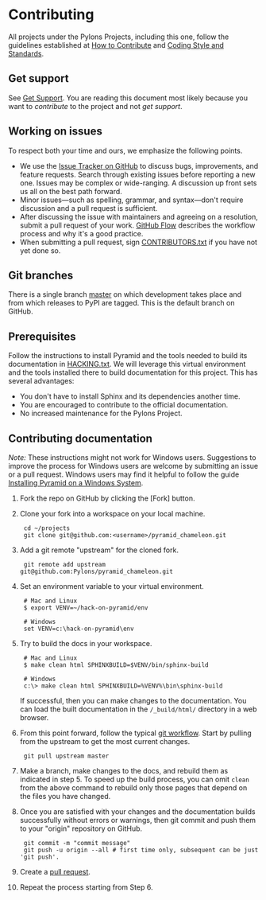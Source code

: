 Contributing
============

All projects under the Pylons Projects, including this one, follow the guidelines established at [How to Contribute](https://pylonsproject.org/community-how-to-contribute.html) and [Coding Style and Standards](https://pylonsproject.org/community-coding-style-standards.html).


Get support
-----------

See [Get Support](https://pylonsproject.org/community-support.html). You are reading this document most likely because you want to *contribute* to the project and not *get support*.


Working on issues
-----------------

To respect both your time and ours, we emphasize the following points.

* We use the [Issue Tracker on GitHub](https://github.com/Pylons/pyramid_chameleon/issues) to discuss bugs, improvements, and feature requests. Search through existing issues before reporting a new one. Issues may be complex or wide-ranging. A discussion up front sets us all on the best path forward.
* Minor issues—such as spelling, grammar, and syntax—don't require discussion and a pull request is sufficient.
* After discussing the issue with maintainers and agreeing on a resolution, submit a pull request of your work. [GitHub Flow](https://guides.github.com/introduction/flow/index.html) describes the workflow process and why it's a good practice.
* When submitting a pull request, sign [CONTRIBUTORS.txt](https://github.com/Pylons/pyramid_chameleon/blob/master/CONTRIBUTORS.txt) if you have not yet done so.


Git branches
------------

There is a single branch [master](https://github.com/Pylons/waitress/) on which development takes place and from which releases to PyPI are tagged. This is the default branch on GitHub.


Prerequisites
-------------

Follow the instructions to install Pyramid and the tools needed to build its documentation in [HACKING.txt](https://github.com/Pylons/pyramid/blob/master/HACKING.txt). We will leverage this virtual environment and the tools installed there to build documentation for this project. This has several advantages:

* You don't have to install Sphinx and its dependencies another time.
* You are encouraged to contribute to the official documentation.
* No increased maintenance for the Pylons Project.


Contributing documentation
--------------------------

*Note:* These instructions might not work for Windows users. Suggestions to improve the process for Windows users are welcome by submitting an issue or a pull request. Windows users may find it helpful to follow the guide [Installing Pyramid on a Windows System](https://docs.pylonsproject.org/projects/pyramid/en/latest/narr/install.html#installing-pyramid-on-a-windows-system).

1.  Fork the repo on GitHub by clicking the [Fork] button.
2.  Clone your fork into a workspace on your local machine.

         cd ~/projects
         git clone git@github.com:<username>/pyramid_chameleon.git

3.  Add a git remote "upstream" for the cloned fork.

         git remote add upstream git@github.com:Pylons/pyramid_chameleon.git

4.  Set an environment variable to your virtual environment.

         # Mac and Linux
         $ export VENV=~/hack-on-pyramid/env

         # Windows
         set VENV=c:\hack-on-pyramid\env

5.  Try to build the docs in your workspace.

         # Mac and Linux
         $ make clean html SPHINXBUILD=$VENV/bin/sphinx-build

         # Windows
         c:\> make clean html SPHINXBUILD=%VENV%\bin\sphinx-build

     If successful, then you can make changes to the documentation. You can load the built documentation in the `/_build/html/` directory in a web browser.

6.  From this point forward, follow the typical [git workflow](https://help.github.com/articles/what-is-a-good-git-workflow/). Start by pulling from the upstream to get the most current changes.

         git pull upstream master

7.  Make a branch, make changes to the docs, and rebuild them as indicated in step 5.  To speed up the build process, you can omit `clean` from the above command to rebuild only those pages that depend on the files you have changed.

8.  Once you are satisfied with your changes and the documentation builds successfully without errors or warnings, then git commit and push them to your "origin" repository on GitHub.

         git commit -m "commit message"
         git push -u origin --all # first time only, subsequent can be just 'git push'.

9.  Create a [pull request](https://help.github.com/articles/using-pull-requests/).

10.  Repeat the process starting from Step 6.
